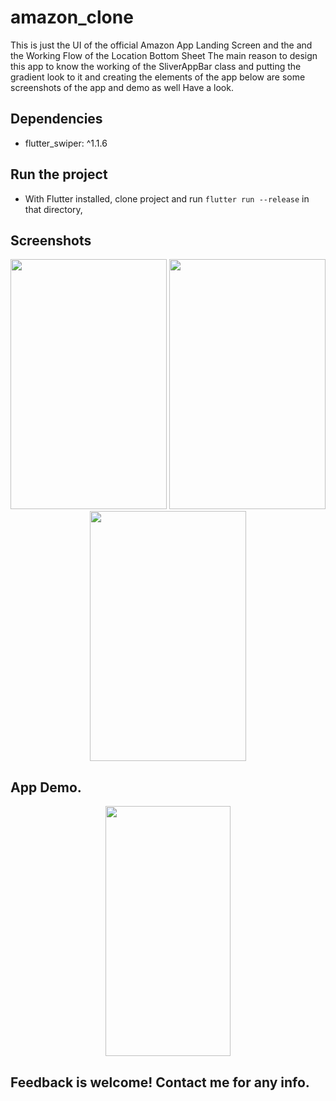 # amazon_clone

This is just the UI of the official Amazon App Landing Screen and the and the Working Flow of the Location Bottom Sheet The main reason to design this app to know the working of the SliverAppBar class and putting the gradient look to it and creating the elements of the app below are some screenshots of the app and demo as well Have a look.

## Dependencies 
 -  flutter_swiper: ^1.1.6
 
 
## Run the project
- With Flutter installed, clone project and run `flutter run --release` in that directory,


## Screenshots

<p align ="middle">
 <img src="https://user-images.githubusercontent.com/47661086/96566151-d6c3d800-12e2-11eb-9215-921643b6cbfb.jpg" width="250" height="400" />
<img src = "https://user-images.githubusercontent.com/47661086/96566168-daeff580-12e2-11eb-8925-20ef7227fa78.jpg" width="250" height="400" /> 
<img src ="https://user-images.githubusercontent.com/47661086/96566138-d297ba80-12e2-11eb-906d-b92f44fe570e.jpg" width="250" height="400"/>


</p>


## App Demo.
<p align ="middle">
 <img src="https://im.ezgif.com/tmp/ezgif-1-7c31166d68be.gif" width="200" height="400" />



</p>
    

## Feedback is welcome! Contact me for any info.
